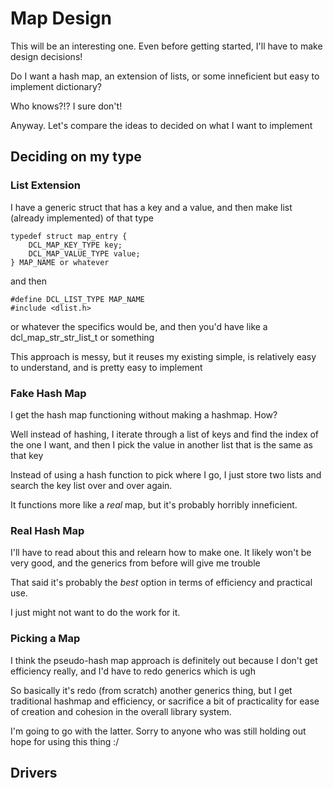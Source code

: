 # Map Design

This will be an interesting one. Even before getting started, I'll have to make design decisions!

Do I want a hash map, an extension of lists, or some inneficient but easy to implement dictionary?

Who knows?!? I sure don't!

Anyway. Let's compare the ideas to decided on what I want to implement

## Deciding on my type

### List Extension

I have a generic struct that has a key and a value, and then make list (already implemented) of that type

```
typedef struct map_entry {
    DCL_MAP_KEY_TYPE key;
    DCL_MAP_VALUE_TYPE value;
} MAP_NAME or whatever
```

and then

```
#define DCL_LIST_TYPE MAP_NAME
#include <dlist.h>
```

or whatever the specifics would be, and then you'd have like a dcl_map_str_str_list_t or something

This approach is messy, but it reuses my existing simple, is relatively easy to understand, and is pretty easy to implement

### Fake Hash Map

I get the hash map functioning without making a hashmap. How?

Well instead of hashing, I iterate through a list of keys and find the index of the one I want, and then I pick the value in another list that is the same as that key

Instead of using a hash function to pick where I go, I just store two lists and search the key list over and over again.

It functions more like a *real* map, but it's probably horribly inneficient.

### Real Hash Map

I'll have to read about this and relearn how to make one. It likely won't be very good, and the generics from before will give me trouble

That said it's probably the *best* option in terms of efficiency and practical use.

I just might not want to do the work for it.

### Picking a Map

I think the pseudo-hash map approach is definitely out because I don't get efficiency really, and I'd have to redo generics which is ugh

So basically it's redo (from scratch) another generics thing, but I get traditional hashmap and efficiency, or sacrifice a bit of practicality for ease of creation and cohesion in the overall library system.

I'm going to go with the latter. Sorry to anyone who was still holding out hope for using this thing :/

## Drivers


